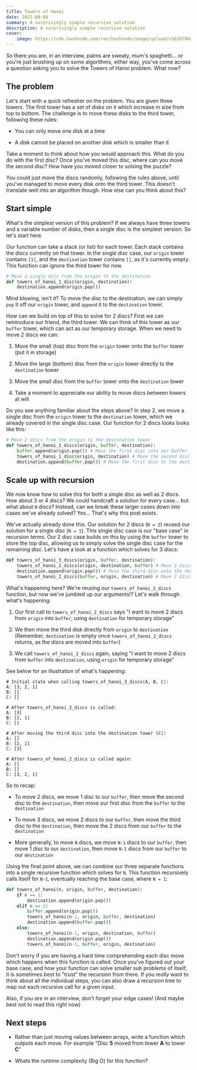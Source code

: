 ```yaml
---
title: Towers of Hanoi
date: 2021-09-04
summary: A surprisingly simple recursive solution
description: A surprisingly simple recursive solution
cover:
    image: https://cdn.hashnode.com/res/hashnode/image/upload/v1630780420836/95uEgsY-8.jpeg?w=1600&h=840&fit=crop&crop=entropy&auto=compress,format&format=webp
---
```

So there you are, in an interview, palms are sweaty, mum's spaghetti... or you're just brushing up on some algorithms, either way, you've come across a question asking you to solve the Towers of Hanoi problem. What now?

## The problem

Let's start with a quick refresher on the problem. You are given three towers. The first tower has a set of disks on it which increase in size from top to bottom. The challenge is to move these disks to the third tower, following these rules:

* You can only move one disk at a time
    
* A disk cannot be placed on another disk which is smaller than it
    

Take a moment to think about how you would approach this. What do you do with the first disc? Once you've moved this disc, where can you move the second disc? How have you moved closer to solving the puzzle?

You could just move the discs randomly, following the rules above, until you've managed to move every disk onto the third tower. This doesn't translate well into an algorithm though. How else can you think about this?

## Start simple

What's the simplest version of this problem? If we always have three towers and a variable number of disks, then a single disc is the simplest version. So let's start here.

Our function can take a stack (or list) for each tower. Each stack contains the discs currently on that tower. In the single disc case, our `origin` tower contains `[1]`, and the `destination` tower contains `[]`, as it's currently empty. This function can ignore the third tower for now.

```python
# Move a single disc from the origin to the destination
def towers_of_hanoi_1_disc(origin, destination):
    destination.append(origin.pop())
```

Mind blowing, isn't it? To move the disc to the destination, we can simply `pop` it off our `origin` tower, and `append` it to the `destination` tower.

How can we build on top of this to solve for 2 discs? First we can reintroduce our friend, the third tower. We can think of this tower as our `buffer` tower, which can act as our temporary storage. When we need to move 2 discs we can:

1. Move the small (top) disc from the `origin` tower onto the `buffer` tower (put it in storage)
    
2. Move the large (bottom) disc from the `origin` tower directly to the `destination` tower
    
3. Move the small disc from the `buffer` tower onto the `destination` tower
    
4. Take a moment to appreciate our ability to move discs between towers at will
    

Do you see anything familiar about the steps above? In step 2, we move a single disc from the `origin` tower to the `destination` tower, which we already covered in the single disc case. Our function for 2 discs looks looks like this:

```python
# Move 2 discs from the origin to the destination tower
def towers_of_hanoi_2_discs(origin, buffer, destination):
    buffer.append(origin.pop()) # Move the first disc into our buffer
    towers_of_hanoi_1_disc(origin, destination) # Move the second disc to the destination
    destination.append(buffer.pop()) # Move the first disc to the destination
```

## Scale up with recursion

We now know how to solve this for both a single disc as well as 2 discs. How about 3 or 4 discs? We could handcraft a solution for every case... but what about `N` discs? Instead, can we break these larger cases down into cases we've already solved? Yes... That's why this post exists.

We've actually already done this. Our solution for 2 discs (`N = 2`) reused our solution for a single disc (`N = 1`). This single disc case is our "base case" in recursion terms. Our 2 disc case builds on this by using the `buffer` tower to store the top disc, allowing us to simply solve the single disc case for the remaining disc. Let's have a look at a function which solves for 3 discs:

```python
def towers_of_hanoi_3_discs(origin, buffer, destination):
    towers_of_hanoi_2_discs(origin, destination, buffer) # Move 2 discs onto the buffer
    destination.append(origin.pop()) # Move the third disc onto the destination
    towers_of_hanoi_2_discs(buffer, origin, destination) # Move 2 discs onto the destination
```

What's happening here? We're reusing our `towers_of_hanoi_2_discs` function, but now we've jumbled up our arguments!? Let's walk through what's happening:

1. Our first call to `towers_of_hanoi_2_discs` says "I want to move 2 discs from `origin` into `buffer`, using `destination` for temporary storage"
    
2. We then move the third disk directly from `origin` to `destination` (Remember, `destination` is empty once `towers_of_hanoi_2_discs` returns, as the discs are moved into `buffer`)
    
3. We call `towers_of_hanoi_2_discs` again, saying "I want to move 2 discs from `buffer` into `destination`, using `origin` for temporary storage"
    

See below for an illustration of what's happening:

```plaintext
# Initial state when calling towers_of_hanoi_3_discs(A, B, C):
A: [3, 2, 1]
B: []
C: []

# After towers_of_hanoi_2_discs is called:
A: [3]
B: [2, 1]
C: []

# After moving the third disc into the destination tower (C):
A: []
B: [2, 1]
C: [3]

# After towers_of_hanoi_2_discs is called again:
A: []
B: []
C: [3, 2, 1]
```

So to recap:

* To move 2 discs, we move 1 disc to our `buffer`, then move the second disc to the `destination`, then move our first disc from the `buffer` to the `destination`
    
* To move 3 discs, we move 2 discs to our `buffer`, then move the third disc to the `destination`, then move the 2 discs from our `buffer` to the `destination`
    
* More generally, to move `N` discs, we move `N-1` discs to our `buffer`, then move 1 disc to our `destination`, then move `N-1` discs from our `buffer` to our `destination`
    

Using the final point above, we can combine our three separate functions into a single recursive function which solves for `N`. This function recursively calls itself for `N-1`, eventually reaching the base case, where `N = 1`:

```python
def towers_of_hanoi(n, origin, buffer, destination):
    if n == 1:
        destination.append(origin.pop())
    elif n == 2:
        buffer.append(origin.pop())
        towers_of_hanoi(n-1, origin, buffer, destination)
        destination.append(buffer.pop())
    else:
        towers_of_hanoi(n-1, origin, destination, buffer)
        destination.append(origin.pop())
        towers_of_hanoi(n-1, buffer, origin, destination)
```

Don't worry if you are having a hard time comprehending each disc move which happens when this function is called. Once you've figured out your base case, and how your function can solve smaller sub problems of itself, it is sometimes best to "trust" the recursion from there. If you *really* want to think about all the individual steps, you can also draw a recursion tree to map out each recursive call for a given input.

Also, if you *are* in an interview, don't forget your edge cases! (And maybe best not to read this right now)

## Next steps

* Rather than just moving values between arrays, write a function which outputs each move. For example "Disc **5** moved from tower **A** to tower **C**"
    
* Whats the runtime complexity (Big O) for this function?